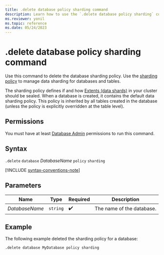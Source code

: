 ```yaml
---
title: .delete database policy sharding command
description: Learn how to use the `.delete database policy sharding` command to delete the database sharding policy.
ms.reviewer: yonil
ms.topic: reference
ms.date: 05/24/2023
---
```

# .delete database policy sharding command

Use this command to delete the database sharding policy. Use the [sharding policy](../management/sharding-policy.md) to manage data sharding for databases and tables.  

The sharding policy defines if and how [Extents (data shards)](../management/extents-overview.md) in your cluster should be sealed. When a database is created, it contains the default data sharding policy. This policy is inherited by all tables created in the database (unless the policy is explicitly overridden at the table level).

## Permissions

You must have at least [Database Admin](../access-control/role-based-access-control.md) permissions to run this command.

## Syntax

`.delete` `database` *DatabaseName* `policy` `sharding`

[!INCLUDE [syntax-conventions-note](../includes/syntax-conventions-note.md)]

## Parameters

|Name|Type|Required|Description|
|--|--|--|--|
|*DatabaseName*| `string` | :heavy_check_mark:|The name of the database.|

## Example

The following example deleted the sharding policy for a database:

```kusto
.delete database MyDatabase policy sharding 
```
